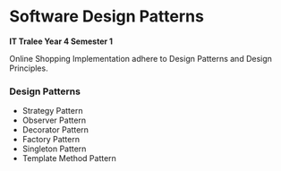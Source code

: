 # Software Design Patterns

<b>IT Tralee Year 4 Semester 1</b>

Online Shopping Implementation adhere to Design Patterns and Design Principles.

### Design Patterns
- Strategy Pattern
- Observer Pattern
- Decorator Pattern
- Factory Pattern
- Singleton Pattern
- Template Method Pattern
